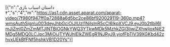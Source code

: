 [{"n":"داستان اسباب بازی ۴","s":"4","m":"https://as1.cdn.asset.aparat.com/aparat-video/7f980f947ff0a72888a6d5bc2ce86bf920029119-360p.mp4?wmsAuthSign\u003deyJhbGciOiJIUzI1NiIsInR5cCI6IkpXVCJ9.eyJ0b2tlbiI6ImJiZmI0ZmZmMTJlNTBiOGNkYWQ3YTkwMDk5MzhkZGI3IiwiZXhwIjoxNjE2MDg5MDQ0LCJpc3MiOiJTYWJhIElkZWEgR1NJRyJ9.yiofFbTlV39XGKbd42zhvxUEkBfFNf5hshkVB1D20Ys"}]
